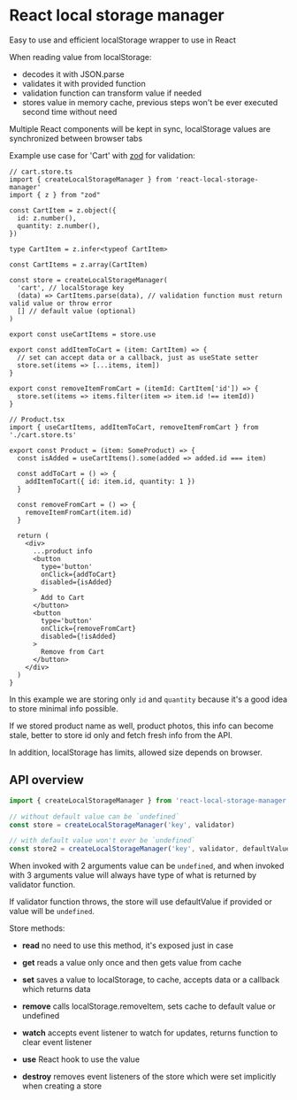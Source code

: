 # React local storage manager

Easy to use and efficient localStorage wrapper to use in React

When reading value from localStorage:

- decodes it with JSON.parse
- validates it with provided function
- validation function can transform value if needed
- stores value in memory cache, previous steps won't be ever executed second time without need

Multiple React components will be kept in sync, localStorage values are synchronized between browser tabs

Example use case for 'Cart' with [zod](https://github.com/colinhacks/zod) for validation:

```tsx
// cart.store.ts
import { createLocalStorageManager } from 'react-local-storage-manager'
import { z } from "zod"

const CartItem = z.object({
  id: z.number(),
  quantity: z.number(),
})

type CartItem = z.infer<typeof CartItem>

const CartItems = z.array(CartItem)

const store = createLocalStorageManager(
  'cart', // localStorage key
  (data) => CartItems.parse(data), // validation function must return valid value or throw error
  [] // default value (optional)
)

export const useCartItems = store.use

export const addItemToCart = (item: CartItem) => {
  // set can accept data or a callback, just as useState setter
  store.set(items => [...items, item])
}

export const removeItemFromCart = (itemId: CartItem['id']) => {
  store.set(items => items.filter(item => item.id !== itemId))
}

// Product.tsx
import { useCartItems, addItemToCart, removeItemFromCart } from './cart.store.ts'

export const Product = (item: SomeProduct) => {
  const isAdded = useCartItems().some(added => added.id === item)
  
  const addToCart = () => {
    addItemToCart({ id: item.id, quantity: 1 })
  }
  
  const removeFromCart = () => {
    removeItemFromCart(item.id)
  }
  
  return (
    <div>
      ...product info
      <button
        type='button'
        onClick={addToCart}
        disabled={isAdded}
      >
        Add to Cart
      </button>
      <button
        type='button'
        onClick={removeFromCart}
        disabled={!isAdded}
      >
        Remove from Cart
      </button>
    </div>
  )
}
```

In this example we are storing only `id` and `quantity` because it's a good idea to store minimal info possible.

If we stored product name as well, product photos, this info can become stale, better to store id only and fetch fresh info from the API.

In addition, localStorage has limits, allowed size depends on browser.

## API overview

```ts
import { createLocalStorageManager } from 'react-local-storage-manager'

// without default value can be `undefined`
const store = createLocalStorageManager('key', validator)

// with default value won't ever be `undefined`
const store2 = createLocalStorageManager('key', validator, defaultValue)
```

When invoked with 2 arguments value can be `undefined`, and when invoked with 3 arguments value will always have type of what is returned by validator function.

If validator function throws, the store will use defaultValue if provided or value will be `undefined`.

Store methods:

- **read** no need to use this method, it's exposed just in case

- **get** reads a value only once and then gets value from cache

- **set** saves a value to localStorage, to cache, accepts data or a callback which returns data

- **remove** calls localStorage.removeItem, sets cache to default value or undefined

- **watch** accepts event listener to watch for updates, returns function to clear event listener

- **use** React hook to use the value

- **destroy** removes event listeners of the store which were set implicitly when creating a store
